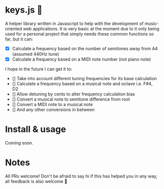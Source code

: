 # keys.js 🎹
A helper library written in Javascript to help with the development of music-oriented web applications. It is very basic at the moment due to it only being used for a personal project that simply needs these common functions so far, but it can:
- [x] Calculate a frequency based on the number of semitones away from A4 (assumed 440Hz tune)
- [x] Calculate a frequency based on a MIDI note number (not piano note)

I hope in the future I can get it to:
- [] Take into account different tuning frequencies for its base calculation
- [] Calculate a frequency based on a musical note and octave i.e. F#4, D2
- [] Allow detuning by cents to alter frequency calculation bias
- [] Convert a musical note to semitone difference from root
- [] Convert a MIDI note to a musical note
- [] And any other conversions in between

# Install & usage
Coming soon.

# Notes
All PRs welcome! Don't be afraid to say hi if this has helped you in any way, all feedback is also welcome 🙂